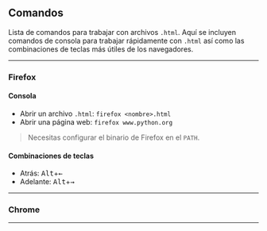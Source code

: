 ## Comandos
Lista de comandos para trabajar con archivos `.html`. Aquí se incluyen comandos de consola para trabajar rápidamente con `.html` así como las combinaciones de teclas más útiles de los navegadores.

_________________________________

### Firefox
#### Consola
- Abrir un archivo `.html`: `firefox <nombre>.html`
- Abrir una página web: `firefox www.python.org`

> Necesitas configurar el binario de Firefox en el `PATH`.

#### Combinaciones de teclas
- Atrás: <kbd>Alt</kbd>+<kbd>←</kbd>
- Adelante: <kbd>Alt</kbd>+<kbd>→</kbd>

_________________________________

### Chrome

_________________________________